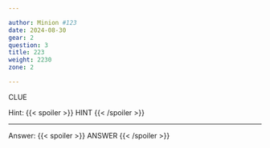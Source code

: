 ```yaml
---

author: Minion #123
date: 2024-08-30
gear: 2
question: 3
title: 223
weight: 2230
zone: 2

---
```


CLUE

Hint: {{< spoiler >}} HINT {{< /spoiler >}}

---

Answer: {{< spoiler >}} ANSWER {{< /spoiler >}}

